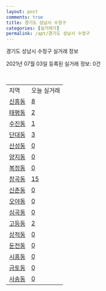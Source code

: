 ```yaml
---
layout: post
comments: true
title: 경기도 성남시 수정구
categories: [실거래가]
permalink: /apt/경기도 성남시 수정구
---
```


경기도 성남시 수정구 실거래 정보

2021년 07월 03일 등록된 실거래 정보: 0건

<script type="text/javascript">
  google.charts.load('current', {'packages':['corechart']});
  google.charts.setOnLoadCallback(drawChart);

  function drawChart() {
    var data = google.visualization.arrayToDataTable([['거래일', '매매', '전월세', '전매'], ['20-07', 124, 460, 9], ['20-08', 101, 525, 1], ['20-09', 86, 302, 2], ['20-10', 99, 257, 2], ['20-11', 119, 192, 8], ['20-12', 133, 210, 19], ['21-01', 96, 266, 7], ['21-02', 59, 296, 7], ['21-03', 55, 298, 3], ['21-04', 56, 222, 1], ['21-05', 60, 315, 2], ['21-06', 20, 195, 1]]);

    var options = {
      title: '최근 유형별 거래량 추이',
      legend: { position: 'bottom' }
    };

    var chart = new google.visualization.LineChart(document.getElementById('columnchart_material'));
    chart.draw(data, (options));
  }
</script>

<div id="columnchart_material" style="width: 95%; margin-left: -35px"></div>
<br>
<table class="sortable">
  <tr>
    <td>지역</td>
    <td>오늘 실거래</td>
  </tr>

  
  <tr class="item">
    <td><a href="경기도 성남시 수정구 신흥동">신흥동</a></td>
    <td><a href="경기도 성남시 수정구 신흥동">8</a></td>
  </tr>
    

  <tr class="item">
    <td><a href="경기도 성남시 수정구 태평동">태평동</a></td>
    <td><a href="경기도 성남시 수정구 태평동">2</a></td>
  </tr>
    

  <tr class="item">
    <td><a href="경기도 성남시 수정구 수진동">수진동</a></td>
    <td><a href="경기도 성남시 수정구 수진동">1</a></td>
  </tr>
    

  <tr class="item">
    <td><a href="경기도 성남시 수정구 단대동">단대동</a></td>
    <td><a href="경기도 성남시 수정구 단대동">3</a></td>
  </tr>
    

  <tr class="item">
    <td><a href="경기도 성남시 수정구 산성동">산성동</a></td>
    <td><a href="경기도 성남시 수정구 산성동">0</a></td>
  </tr>
    

  <tr class="item">
    <td><a href="경기도 성남시 수정구 양지동">양지동</a></td>
    <td><a href="경기도 성남시 수정구 양지동">0</a></td>
  </tr>
    

  <tr class="item">
    <td><a href="경기도 성남시 수정구 복정동">복정동</a></td>
    <td><a href="경기도 성남시 수정구 복정동">0</a></td>
  </tr>
    

  <tr class="item">
    <td><a href="경기도 성남시 수정구 창곡동">창곡동</a></td>
    <td><a href="경기도 성남시 수정구 창곡동">15</a></td>
  </tr>
    

  <tr class="item">
    <td><a href="경기도 성남시 수정구 신촌동">신촌동</a></td>
    <td><a href="경기도 성남시 수정구 신촌동">0</a></td>
  </tr>
    

  <tr class="item">
    <td><a href="경기도 성남시 수정구 오야동">오야동</a></td>
    <td><a href="경기도 성남시 수정구 오야동">0</a></td>
  </tr>
    

  <tr class="item">
    <td><a href="경기도 성남시 수정구 심곡동">심곡동</a></td>
    <td><a href="경기도 성남시 수정구 심곡동">0</a></td>
  </tr>
    

  <tr class="item">
    <td><a href="경기도 성남시 수정구 고등동">고등동</a></td>
    <td><a href="경기도 성남시 수정구 고등동">2</a></td>
  </tr>
    

  <tr class="item">
    <td><a href="경기도 성남시 수정구 상적동">상적동</a></td>
    <td><a href="경기도 성남시 수정구 상적동">0</a></td>
  </tr>
    

  <tr class="item">
    <td><a href="경기도 성남시 수정구 둔전동">둔전동</a></td>
    <td><a href="경기도 성남시 수정구 둔전동">0</a></td>
  </tr>
    

  <tr class="item">
    <td><a href="경기도 성남시 수정구 시흥동">시흥동</a></td>
    <td><a href="경기도 성남시 수정구 시흥동">0</a></td>
  </tr>
    

  <tr class="item">
    <td><a href="경기도 성남시 수정구 금토동">금토동</a></td>
    <td><a href="경기도 성남시 수정구 금토동">0</a></td>
  </tr>
    

  <tr class="item">
    <td><a href="경기도 성남시 수정구 사송동">사송동</a></td>
    <td><a href="경기도 성남시 수정구 사송동">0</a></td>
  </tr>
    


</table>


    
